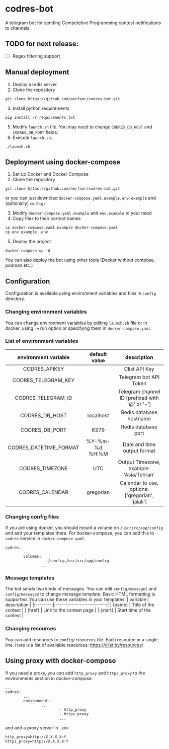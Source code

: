 # codres-bot
A telegram bot for sending Competetive Programming contest notifications to channels.

## TODO for next release:
- [ ] Regex filtering support

## Manual deployment
1. Deploy a redis server
2. Clone the repository
```
git clone https://github.com/aerfanr/codres-bot.git
```
3. Install python requirements
```
pip install -r requirements.txt
```
5. Modify `launch.sh` file. You may need to change `CODRES_DB_HOST` and `CODRES_DB_PORT` fields.
6. Execute `launch.sh`.
```
./launch.sh
```

## Deployment using docker-compose
1. Set up Docker and Docker Compose
2. Clone the repository
```
git clone https://github.com/aerfanr/codres-bot.git
```
or you can just download `docker-compose.yaml.example`, `env.example` and (optionally) `config/`

3. Modify `docker-compose.yaml.example` and `env.example` to your need
4. Copy files to their correct names
```
cp docker-compose.yaml.example docker-compose.yaml
cp env.example .env
```
5. Deploy the project
```
docker-compose up -d
```

You can also deploy the bot using other tools (Docker without compose, podman etc.)

## Configuration
Configuration is available using environment variables and files in `config` directory.
### Changing environment variables
You can change environment variables by editing `launch.sh` file or in docker, using `-e` run option or specifying them in `docker-compose.yaml`.
### List of environment variables
|  environment variable  |  default value |                    description                    |
|:----------------------:|:--------------:|:-------------------------------------------------:|
|      CODRES_APIKEY     |                |                   Clist API Key                   |
|   CODRES_TELEGRAM_KEY  |                |               Telegram bot API Token              |
|   CODRES_TELEGRAM_ID   |                |   Telegram channel ID (prefixed with '@' or '-')  |
|     CODRES_DB_HOST     |    localhost   |              Redis database hostname              |
|     CODRES_DB_PORT     |      6379      |                Redis database port                |
| CODRES_DATETIME_FORMAT | %Y-%m-%d %H:%M |            Date and time output format            |
|     CODRES_TIMEZONE    |       UTC      |      Output Timezone, example: 'Asia/Tehran'      |
|     CODRES_CALENDAR    |    gregorian   | Calendar to use, options: ['gregorian', 'jalali'] |
### Changing config files
If you are using docker, you should mount a volume on `/usr/src/app/config` and add your templates there. For docker-compose, you can add this to `codres` service in `docker-compose.yaml`:
```
codres:
        ...
        volumes:
                - ./config:/usr/src/app/config
                ...
```

### Message templates
The bot sends two kinds of messages. You can edit `config/message1` and `config/message2` to change message template. Basic HTML formatting is supported.
You can use these variables in your templates:
| variable |        description        |
|:--------:|:-------------------------:|
|  {name}  |    Title of the contest   |
|  {href}  |  Link to the contest page |
|  {start} | Start time of the contest |

### Changing resources
You can add resources to `config/resources` file. Each resource in a single line. Here is a list of available resources: https://clist.by/resources/

## Using proxy with docker-compose
If you need a proxy, you can add `http_proxy` and `https_proxy` to the environments section in docker-compose.
```
...
codres:
        ...
        environment:
                ...
                        - http_proxy
                        - https_proxy
                        ...
```
and add a proxy server in `.env`
```
http_proxy=http://X.X.X.X:Y
https_proxy=http://X.X.X.X:Y
```

